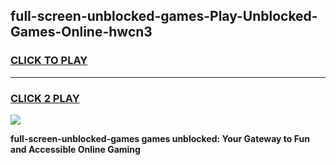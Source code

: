 
## full-screen-unblocked-games-Play-Unblocked-Games-Online-hwcn3
<h3>
<a href="https://premium76.site?title=full-screen-unblocked-games&ref=25A">CLICK TO PLAY</a></h3>
<hr>

<h3>
<a href="https://premium76.site?title=full-screen-unblocked-games&ref=25A">CLICK 2 PLAY</a>
  
</h3>

<a href="https://premium76.site?title=full-screen-unblocked-games&ref=25A"><img src="https://clearcache.store/games.png"></a>


**full-screen-unblocked-games games unblocked: Your Gateway to Fun and Accessible Online Gaming**
